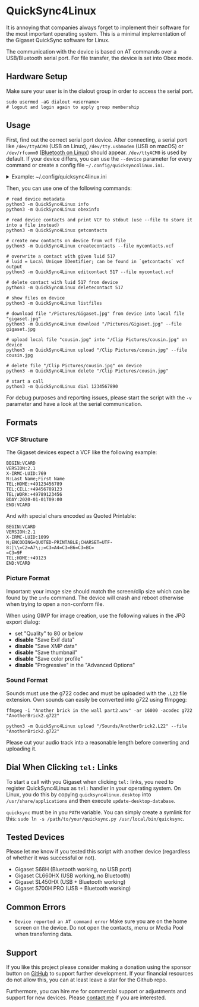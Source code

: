 # QuickSync4Linux
It is annoying that companies always forget to implement their software for the most important operating system. This is a minimal implementation of the Gigaset QuickSync software for Linux.

The communication with the device is based on AT commands over a USB/Bluetooth serial port. For file transfer, the device is set into Obex mode.

## Hardware Setup
Make sure your user is in the dialout group in order to access the serial port.
```
sudo usermod -aG dialout <username>
# logout and login again to apply group membership
```

## Usage
First, find out the correct serial port device. After connecting, a serial port like `/dev/ttyACM0` (USB on Linux), `/dev/tty.usbmodem` (USB on macOS) or `/dev/rfcomm0` ([Bluetooth on Linux](https://gist.github.com/0/c73e2557d875446b9603)) should appear. `/dev/ttyACM0` is used by default. If your device differs, you can use the `--device` parameter for every command or create a config file `~/.config/quicksync4linux.ini`.

<details>
<summary>Example: ~/.config/quicksync4linux.ini</summary>

```
[general]
device = /dev/rfcomm0
baud = 9600
```
</details>

Then, you can use one of the following commands:
```
# read device metadata
python3 -m QuickSync4Linux info
python3 -m QuickSync4Linux obexinfo

# read device contacts and print VCF to stdout (use --file to store it into a file instead)
python3 -m QuickSync4Linux getcontacts

# create new contacts on device from vcf file
python3 -m QuickSync4Linux createcontacts --file mycontacts.vcf

# overwrite a contact with given luid 517
# luid = Local Unique IDentifier; can be found in `getcontacts` vcf output
python3 -m QuickSync4Linux editcontact 517 --file mycontact.vcf

# delete contact with luid 517 from device
python3 -m QuickSync4Linux deletecontact 517

# show files on device
python3 -m QuickSync4Linux listfiles

# download file "/Pictures/Gigaset.jpg" from device into local file "gigaset.jpg"
python3 -m QuickSync4Linux download "/Pictures/Gigaset.jpg" --file gigaset.jpg

# upload local file "cousin.jpg" into "/Clip Pictures/cousin.jpg" on device
python3 -m QuickSync4Linux upload "/Clip Pictures/cousin.jpg" --file cousin.jpg

# delete file "/Clip Pictures/cousin.jpg" on device
python3 -m QuickSync4Linux delete "/Clip Pictures/cousin.jpg"

# start a call
python3 -m QuickSync4Linux dial 1234567890
```

For debug purposes and reporting issues, please start the script with the `-v` parameter and have a look at the serial communication.

## Formats
### VCF Structure
The Gigaset devices expect a VCF like the following example:
```
BEGIN:VCARD
VERSION:2.1
X-IRMC-LUID:769
N:Last Name;First Name
TEL;HOME:+49123456789
TEL;CELL:+49456789123
TEL;WORK:+49789123456
BDAY:2020-01-01T09:00
END:VCARD
```

And with special chars encoded as Quoted Printable:
```
BEGIN:VCARD
VERSION:2.1
X-IRMC-LUID:1099
N;ENCODING=QUOTED-PRINTABLE;CHARSET=UTF-8:|\\=C2=A7\;;=C3=A4=C3=B6=C3=BC=
=C3=9F
TEL;HOME:+49123
END:VCARD
```

### Picture Format
Important: your image size should match the screen/clip size which can be found by the `info` command. The device will crash and reboot otherwise when trying to open a non-conform file.

When using GIMP for image creation, use the following values in the JPG export dialog:
- set "Quality" to 80 or below
- **disable** "Save Exif data"
- **disable** "Save XMP data"
- **disable** "Save thumbnail"
- **disable** "Save color profile"
- **disable** "Progressive" in the "Advanced Options"

### Sound Format
Sounds must use the g722 codec and must be uploaded with the `.L22` file extension. Own sounds can easily be converted into g722 using ffmpgeg:
```
ffmpeg -i "Another brick in the wall part2.wav" -ar 16000 -acodec g722 "AnotherBrick2.g722"

python3 -m QuickSync4Linux upload "/Sounds/AnotherBrick2.L22" --file "AnotherBrick2.g722"
```

Please cut your audio track into a reasonable length before converting and uploading it.

## Dial When Clicking `tel:` Links
To start a call with you Gigaset when clicking `tel:` links, you need to register QuickSync4Linux as `tel:` handler in your operating system. On Linux, you do this by copying `quicksync4linux.desktop` into `/usr/share/applications` and then execute `update-desktop-database`.

`quicksync` must be in you `PATH` variable. You can simply create a symlink for this: `sudo ln -s /path/to/your/quicksync.py /usr/local/bin/quicksync`.

## Tested Devices
Please let me know if you tested this script with another device (regardless of whether it was successful or not).

- Gigaset S68H (Bluetooth working, no USB port)
- Gigaset CL660HX (USB working, no Bluetooth)
- Gigaset SL450HX (USB + Bluetooth working)
- Gigaset S700H PRO (USB + Bluetooth working)

## Common Errors
- `Device reported an AT command error`
  Make sure you are on the home screen on the device. Do not open the contacts, menu or Media Pool when transferring data.

## Support
If you like this project please consider making a donation using the sponsor button on [GitHub](https://github.com/schorschii/QuickSync4Linux) to support further development. If your financial resources do not allow this, you can at least leave a star for the Github repo.

Furthermore, you can hire me for commercial support or adjustments and support for new devices. Please [contact me](https://georg-sieber.de/?page=impressum) if you are interested.
